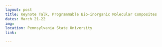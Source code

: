 ```yaml
---
layout: post
title: Keynote Talk, Programmable Bio-inorganic Molecular Composites
dates: March 21-22
img:
location: Pennsylvania State University
link:

---
```

